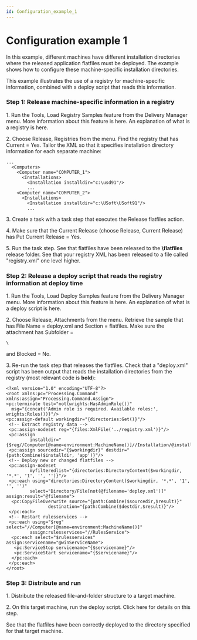 ```yaml
---
id: Configuration_example_1
---
```


# Configuration example 1

In this example, different machines have different installation directories where the released application flatfiles must be deployed. The example shows how to configure these machine-specific installation directories.

This example illustrates the use of a registry for machine-specific information, combined with a deploy script that reads this information.

### Step 1: Release machine-specific information in a registry

1. Run the Tools, Load Registry Samples feature from the Delivery Manager menu. More information about this feature is here. An explanation of what is a registry is here.

2. Choose Release, Registries from the menu. Find the registry that has Current = Yes. Tailor the XML so that it specifies installation directory information for each separate machine:

```
...
  <Computers>
    <Computer name="COMPUTER_1">
      <Installations>
        <Installation installdir="c:\usd91"/>
        ...
    <Computer name="COMPUTER_2">
      <Installations>
        <Installation installdir="c:\USoft\USoft91"/>
        ...    

```

3. Create a task with a task step that executes the Release flatfiles action.

4. Make sure that the Current Release (choose Release, Current Release) has Put Current Release = Yes.

5. Run the task step. See that flatfiles have been released to the **\\flatfiles** release folder. See that your registry XML has been released to a file called "registry.xml" one level higher.

### Step 2: Release a deploy script that reads the registry information at deploy time

1. Run the Tools, Load Deploy Samples feature from the Delivery Manager menu. More information about this feature is here. An explanation of what is a deploy script is here.

2. Choose Release, Attachments from the menu. Retrieve the sample that has File Name = deploy.xml and Section = flatfiles. Make sure the attachment has Subfolder =

```
\
```

and Blocked = No.

3. Re-run the task step that releases the flatfiles. Check that a "deploy.xml" script has been output that reads the installation directories from the registry (most relevant code is **bold**): 

```language-xml
<?xml version="1.0" encoding="UTF-8"?>
<root xmlns:pc="Processing.Command" xmlns:assign="Processing.Command.Assign">
<pc:terminate test="not(wrights:HasAdminRole())" 
  msg="{concat('Admin role is required. Available roles:', wrights:Roles())}"/>
<pc:assign-default workingdir="{directories:Get()}"/>
 <!-- Extract registry data -->
 <pc:assign-nodeset reg="{files:XmlFile('../registry.xml')}"/>
 <pc:assign 
         installdir="{$reg//Computer[@name=environment:MachineName()]//Installation/@installdir}"/>
 <pc:assign sourcedir="{$workingdir}" destdir="{path:Combine($installdir, 'app')}"/>
 <!-- Deploy new or changed flatfiles -->
 <pc:assign-nodeset 
         myfilteredlist="{directories:DirectoryContent($workingdir, '*.*', '1', '', '')}"/>
 <pc:each using="directories:DirectoryContent($workingdir, '*.*', '1', '', '')" 
         select="Directory/File[not(@filename='deploy.xml')]" assign:result="@filename">
  <pc:CopyFileOverwrite source="{path:Combine($sourcedir,$result)}" 
                destination="{path:Combine($destdir,$result)}"/>
 </pc:each>
 <!-- Restart rulesservices -->
 <pc:each using="$reg" select="//Computer[@name=environment:MachineName()]" 
         assign:rulesservices="//RulesService">
  <pc:each select="$rulesservices" assign:servicename="@winServiceName">
   <pc:ServiceStop servicename="{$servicename}"/>
   <pc:ServiceStart servicename="{$servicename}"/>
  </pc:each>
 </pc:each>
</root>

```

### Step 3: Distribute and run

1. Distribute the released file-and-folder structure to a target machine.

2. On this target machine, run the deploy script. Click here for details on this step.

See that the flatfiles have been correctly deployed to the directory specified for that target machine.